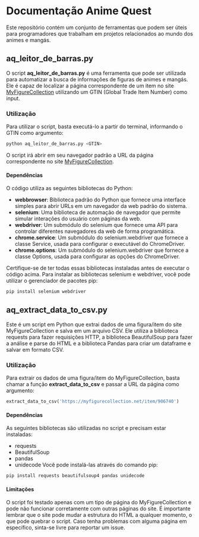 # Documentação Anime Quest
Este repositório contém um conjunto de ferramentas que podem ser úteis para programadores que trabalham em projetos relacionados ao mundo dos animes e mangás.


## aq_leitor_de_barras.py
O script **aq_leitor_de_barras.py** é uma ferramenta que pode ser utilizada para automatizar a busca de informações de figuras de animes e mangás. Ele é capaz de localizar a página correspondente de um item no site [MyFigureCollection](https://myfigurecollection.net/) utilizando um GTIN (Global Trade Item Number) como input.

### Utilização
Para utilizar o script, basta executá-lo a partir do terminal, informando o GTIN como argumento:
```py
python aq_leitor_de_barras.py <GTIN>
```
O script irá abrir em seu navegador padrão a URL da página correspondente no site [MyFigureCollection](https://myfigurecollection.net/).
#### Dependências
O código utiliza as seguintes bibliotecas do Python:
- **webbrowser**: Biblioteca padrão do Python que fornece uma interface simples para abrir URLs em um navegador da web padrão do sistema.
- **selenium**: Uma biblioteca de automação de navegador que permite simular interações do usuário com páginas da web.
- **webdriver**: Um submódulo do selenium que fornece uma API para controlar diferentes navegadores da web de forma programática.
- **chrome.service**: Um submódulo do selenium.webdriver que fornece a classe Service, usada para configurar o executável do ChromeDriver.
- **chrome.options**: Um submódulo do selenium.webdriver que fornece a classe Options, usada para configurar as opções do ChromeDriver.

Certifique-se de ter todas essas bibliotecas instaladas antes de executar o código acima. Para instalar as bibliotecas selenium e webdriver, você pode utilizar o gerenciador de pacotes pip:
```py
pip install selenium webdriver
```


## aq_extract_data_to_csv.py
Este é um script em Python que extrai dados de uma figura/item do site MyFigureCollection e salva em um arquivo CSV. Ele utiliza a biblioteca requests para fazer requisições HTTP, a biblioteca BeautifulSoup para fazer a análise e parse do HTML e a biblioteca Pandas para criar um dataframe e salvar em formato CSV.

### Utilização
Para extrair os dados de uma figura/item do MyFigureCollection, basta chamar a função **extract_data_to_csv** e passar a URL da página como argumento:
```py
extract_data_to_csv('https://myfigurecollection.net/item/906740')
```

#### Dependências
As seguintes bibliotecas são utilizadas no script e precisam estar instaladas:
- requests
- BeautifulSoup
- pandas
- unidecode
Você pode instalá-las através do comando pip:
```py
pip install requests beautifulsoup4 pandas unidecode
```
#### Limitações
O script foi testado apenas com um tipo de página do MyFigureCollection e pode não funcionar corretamente com outras páginas do site. É importante lembrar que o site pode mudar a estrutura do HTML a qualquer momento, o que pode quebrar o script. Caso tenha problemas com alguma página em específico, sinta-se livre para reportar um issue.





